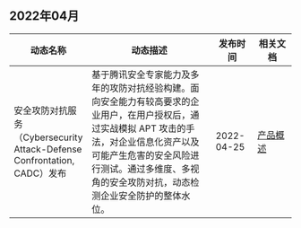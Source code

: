 ## 2022年04月
<table>
<thead>
<tr>
<th width="20%">动态名称</th>
<th width="50%">动态描述</th>
<th width="15%">发布时间</th>
<th width="15%">相关文档</th>
</tr>
</thead>
<tbody>
<tr>
<td>安全攻防对抗服务（Cybersecurity Attack-Defense Confrontation, CADC）发布</td>
<td>基于腾讯安全专家能力及多年的攻防对抗经验构建。面向安全能力有较高要求的企业用户，在用户授权后，通过实战模拟 APT 攻击的手法，对企业信息化资产以及可能产生危害的安全风险进行测试。通过多维度、多视角的安全攻防对抗，动态检测企业安全防护的整体水位。</td>
<td> 2022-04-25</td>
<td><a href="https://cloud.tencent.com/document/product/1574/71611">产品概述</a></td>
</td>
</tr>
</tbody></table>
